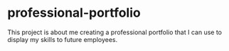 # professional-portfolio

This project is about me creating a professional portfolio that I can use to display my skills to future employees.
